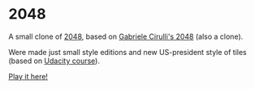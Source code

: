 # 2048
A small clone of [2048](http://gabrielecirulli.github.io/2048/), based on [Gabriele Cirulli's 2048](https://github.com/gabrielecirulli/2048) (also a clone).

Were made just small style editions and new US-president style of tiles (based on [Udacity course](https://www.udacity.com/course/make-your-own-2048--ud248)).

[Play it here!](https://vladkha.github.io/2048/)
